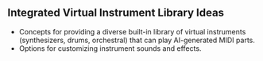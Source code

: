 ## Integrated Virtual Instrument Library Ideas
- Concepts for providing a diverse built-in library of virtual instruments (synthesizers, drums, orchestral) that can play AI-generated MIDI parts.
- Options for customizing instrument sounds and effects.
